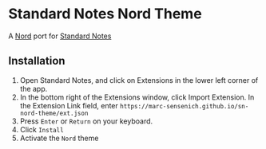# Standard Notes Nord Theme

A [Nord](https://www.nordtheme.com/) port for [Standard Notes](https://standardnotes.org/)

## Installation

1. Open Standard Notes, and click on Extensions in the lower left corner of the app.
1. In the bottom right of the Extensions window, click Import Extension. In the Extension Link field, enter `https://marc-sensenich.github.io/sn-nord-theme/ext.json`
1. Press `Enter` or `Return` on your keyboard.
1. Click `Install`
1. Activate the `Nord` theme
